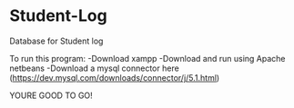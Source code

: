 # Student-Log
Database for Student log

To run this program:
-Download xampp
-Download and run using Apache netbeans
-Download a mysql connector here (https://dev.mysql.com/downloads/connector/j/5.1.html)


YOURE GOOD TO GO!
